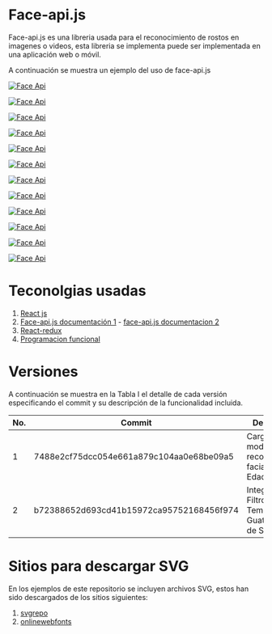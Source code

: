 # Face-api.js

Face-api.js es una libreria usada para el reconocimiento de rostos en imagenes o videos, esta libreria se implementa puede ser implementada en una aplicación web o móvil.

A continuación se muestra un ejemplo del uso de face-api.js

[![Face Api](/readme_image/1.png)](readme_image/1.png)

[![Face Api](/readme_image/2.png)](readme_image/2.png)

[![Face Api](/readme_image/3.png)](readme_image/3.png)

[![Face Api](/readme_image/4.png)](readme_image/4.png)

[![Face Api](/readme_image/5.png)](readme_image/5.png)

[![Face Api](/readme_image/6.png)](readme_image/6.png) 

[![Face Api](/readme_image/7.png)](readme_image/7.png)

[![Face Api](/readme_image/8.png)](readme_image/8.png)

[![Face Api](/readme_image/9.png)](readme_image/9.png)

[![Face Api](/readme_image/10.png)](readme_image/10.png)

[![Face Api](/readme_image/11.png)](readme_image/11.png)

[![Face Api](/readme_image/12.png)](readme_image/12.png)


# Teconolgias usadas

1. [React js](https://es.reactjs.org/)
2. [Face-api.js documentación 1](https://justadudewhohacks.github.io/face-api.js) - [face-api.js documentacion 2](https://github.com/justadudewhohacks/face-api.js)
3. [React-redux](https://www.youtube.com/watch?v=HhtqSwUgP1U&t=1875s)
4. [Programacion funcional](https://medium.com/laboratoria-developers/introducci%C3%B3n-a-la-programaci%C3%B3n-funcional-en-javascript-parte-1-e0b1d0b2142e)



# Versiones

A continuación se muestra en la Tabla I el detalle de cada versión especificando el commit y su descripción de la funcionalidad incluida.

| No. | Commit | Descripción |
| ------ | ------ | ------ |
| 1 | 7488e2cf75dcc054e661a879c104aa0e68be09a5 | Carga del modelo y reconocimiento facial, Sexo y Edad |
| 2 | b72388652d693cd41b15972ca95752168456f974 | Integración Filtros 2d Tematica Guatemala/15 de Septiembre |


# Sitios para descargar SVG

En los ejemplos de este repositorio se incluyen archivos SVG, estos han sido descargados de los sitios siguientes:

1. [svgrepo](https://www.svgrepo.com/vectors/hat/)
2. [onlinewebfonts](https://www.onlinewebfonts.com/icon/search?q=sunglas)